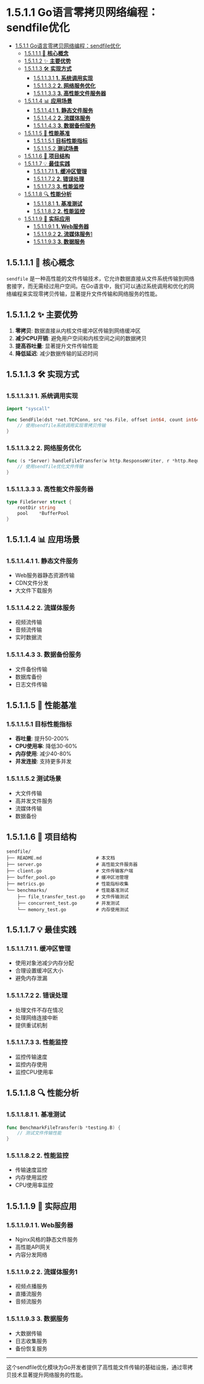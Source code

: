 # 1.5.1.1 Go语言零拷贝网络编程：sendfile优化

<!-- TOC START -->
- [1.5.1.1 Go语言零拷贝网络编程：sendfile优化](#go语言零拷贝网络编程：sendfile优化)
  - [1.5.1.1.1 🎯 **核心概念**](#🎯-**核心概念**)
  - [1.5.1.1.2 ✨ **主要优势**](#✨-**主要优势**)
  - [1.5.1.1.3 🛠️ **实现方式**](#🛠️-**实现方式**)
    - [1.5.1.1.3.1 **1. 系统调用实现**](#**1-系统调用实现**)
    - [1.5.1.1.3.2 **2. 网络服务优化**](#**2-网络服务优化**)
    - [1.5.1.1.3.3 **3. 高性能文件服务器**](#**3-高性能文件服务器**)
  - [1.5.1.1.4 📊 **应用场景**](#📊-**应用场景**)
    - [1.5.1.1.4.1 **1. 静态文件服务**](#**1-静态文件服务**)
    - [1.5.1.1.4.2 **2. 流媒体服务**](#**2-流媒体服务**)
    - [1.5.1.1.4.3 **3. 数据备份服务**](#**3-数据备份服务**)
  - [1.5.1.1.5 🚀 **性能基准**](#🚀-**性能基准**)
    - [1.5.1.1.5.1 **目标性能指标**](#**目标性能指标**)
    - [1.5.1.1.5.2 **测试场景**](#**测试场景**)
  - [1.5.1.1.6 📁 **项目结构**](#📁-**项目结构**)
  - [1.5.1.1.7 💡 **最佳实践**](#💡-**最佳实践**)
    - [1.5.1.1.7.1 **1. 缓冲区管理**](#**1-缓冲区管理**)
    - [1.5.1.1.7.2 **2. 错误处理**](#**2-错误处理**)
    - [1.5.1.1.7.3 **3. 性能监控**](#**3-性能监控**)
  - [1.5.1.1.8 🔍 **性能分析**](#🔍-**性能分析**)
    - [1.5.1.1.8.1 **1. 基准测试**](#**1-基准测试**)
    - [1.5.1.1.8.2 **2. 性能监控**](#**2-性能监控**)
  - [1.5.1.1.9 🎯 **实际应用**](#🎯-**实际应用**)
    - [1.5.1.1.9.1 **1. Web服务器**](#**1-web服务器**)
    - [1.5.1.1.9.2 **2. 流媒体服务**1](#**2-流媒体服务**1)
    - [1.5.1.1.9.3 **3. 数据服务**](#**3-数据服务**)
<!-- TOC END -->

## 1.5.1.1.1 🎯 **核心概念**

`sendfile` 是一种高性能的文件传输技术，它允许数据直接从文件系统传输到网络套接字，而无需经过用户空间。在Go语言中，我们可以通过系统调用和优化的网络编程来实现零拷贝传输，显著提升文件传输和网络服务的性能。

## 1.5.1.1.2 ✨ **主要优势**

1. **零拷贝**: 数据直接从内核文件缓冲区传输到网络缓冲区
2. **减少CPU开销**: 避免用户空间和内核空间之间的数据拷贝
3. **提高吞吐量**: 显著提升文件传输性能
4. **降低延迟**: 减少数据传输的延迟时间

## 1.5.1.1.3 🛠️ **实现方式**

### 1.5.1.1.3.1 **1. 系统调用实现**

```go
import "syscall"

func SendFile(dst *net.TCPConn, src *os.File, offset int64, count int64) (written int64, err error) {
    // 使用sendfile系统调用实现零拷贝传输
}

```

### 1.5.1.1.3.2 **2. 网络服务优化**

```go
func (s *Server) handleFileTransfer(w http.ResponseWriter, r *http.Request) {
    // 使用sendfile优化文件传输
}

```

### 1.5.1.1.3.3 **3. 高性能文件服务器**

```go
type FileServer struct {
    rootDir string
    pool    *BufferPool
}

```

## 1.5.1.1.4 📊 **应用场景**

### 1.5.1.1.4.1 **1. 静态文件服务**

- Web服务器静态资源传输
- CDN文件分发
- 大文件下载服务

### 1.5.1.1.4.2 **2. 流媒体服务**

- 视频流传输
- 音频流传输
- 实时数据流

### 1.5.1.1.4.3 **3. 数据备份服务**

- 文件备份传输
- 数据库备份
- 日志文件传输

## 1.5.1.1.5 🚀 **性能基准**

### 1.5.1.1.5.1 **目标性能指标**

- **吞吐量**: 提升50-200%
- **CPU使用率**: 降低30-60%
- **内存使用**: 减少40-80%
- **并发连接**: 支持更多并发

### 1.5.1.1.5.2 **测试场景**

- 大文件传输
- 高并发文件服务
- 流媒体传输
- 数据备份

## 1.5.1.1.6 📁 **项目结构**

```text
sendfile/
├── README.md                    # 本文档
├── server.go                    # 高性能文件服务器
├── client.go                    # 文件传输客户端
├── buffer_pool.go               # 缓冲区池管理
├── metrics.go                   # 性能指标收集
└── benchmarks/                  # 性能基准测试
    ├── file_transfer_test.go    # 文件传输测试
    ├── concurrent_test.go       # 并发测试
    └── memory_test.go           # 内存使用测试

```

## 1.5.1.1.7 💡 **最佳实践**

### 1.5.1.1.7.1 **1. 缓冲区管理**

- 使用对象池减少内存分配
- 合理设置缓冲区大小
- 避免内存泄漏

### 1.5.1.1.7.2 **2. 错误处理**

- 处理文件不存在情况
- 处理网络连接中断
- 提供重试机制

### 1.5.1.1.7.3 **3. 性能监控**

- 监控传输速度
- 监控内存使用
- 监控CPU使用率

## 1.5.1.1.8 🔍 **性能分析**

### 1.5.1.1.8.1 **1. 基准测试**

```go
func BenchmarkFileTransfer(b *testing.B) {
    // 测试文件传输性能
}

```

### 1.5.1.1.8.2 **2. 性能监控**

- 传输速度监控
- 内存使用监控
- CPU使用率监控

## 1.5.1.1.9 🎯 **实际应用**

### 1.5.1.1.9.1 **1. Web服务器**

- Nginx风格的静态文件服务
- 高性能API网关
- 内容分发网络

### 1.5.1.1.9.2 **2. 流媒体服务**1

- 视频点播服务
- 直播流服务
- 音频流服务

### 1.5.1.1.9.3 **3. 数据服务**

- 大数据传输
- 日志收集服务
- 备份恢复服务

---

这个sendfile优化模块为Go开发者提供了高性能文件传输的基础设施，通过零拷贝技术显著提升网络服务的性能。
